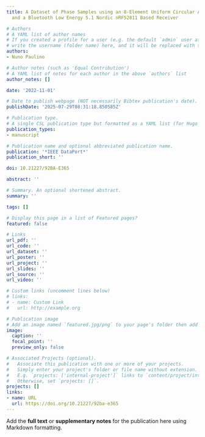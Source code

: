 ```yaml
---
title: A Dataset of Phase Samples using an 8-Element Uniform Circular Antenna Array
  and a Bluetooth Low Energy 5.1 Nordic nRF52811 Based Receiver

# Authors
# A YAML list of author names
# If you created a profile for a user (e.g. the default `admin` user at `content/authors/admin/`), 
# write the username (folder name) here, and it will be replaced with their full name and linked to their profile.
authors:
- Nuno Paulino

# Author notes (such as 'Equal Contribution')
# A YAML list of notes for each author in the above `authors` list
author_notes: []

date: '2022-11-01'

# Date to publish webpage (NOT necessarily Bibtex publication's date).
publishDate: '2025-07-29T08:31:18.850585Z'

# Publication type.
# A single CSL publication type but formatted as a YAML list (for Hugo requirements).
publication_types:
- manuscript

# Publication name and optional abbreviated publication name.
publication: '*IEEE DataPort*'
publication_short: ''

doi: 10.21227/92BA-E365

abstract: ''

# Summary. An optional shortened abstract.
summary: ''

tags: []

# Display this page in a list of Featured pages?
featured: false

# Links
url_pdf: ''
url_code: ''
url_dataset: ''
url_poster: ''
url_project: ''
url_slides: ''
url_source: ''
url_video: ''

# Custom links (uncomment lines below)
# links:
# - name: Custom Link
#   url: http://example.org

# Publication image
# Add an image named `featured.jpg/png` to your page's folder then add a caption below.
image:
  caption: ''
  focal_point: ''
  preview_only: false

# Associated Projects (optional).
#   Associate this publication with one or more of your projects.
#   Simply enter your project's folder or file name without extension.
#   E.g. `projects: ['internal-project']` links to `content/project/internal-project/index.md`.
#   Otherwise, set `projects: []`.
projects: []
links:
- name: URL
  url: https://doi.org/10.21227/92ba-e365
---
```


Add the **full text** or **supplementary notes** for the publication here using Markdown formatting.

